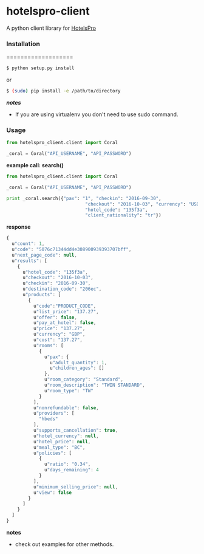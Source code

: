 hotelspro-client
==================

A python client library for <a href="https://api.hotelspro.com">HotelsPro</a>

### Installation
===================

```bash
$ python setup.py install
```

or

```bash
$ (sudo) pip install -e /path/to/directory
```

***notes***
- If you are using virtualenv you don't need to use sudo command.

### Usage
```python
from hotelspro_client.client import Coral

_coral = Coral("API_USERNAME", "API_PASSWORD")

```
**example call: search()**

```python
from hotelspro_client.client import Coral

_coral = Coral("API_USERNAME", "API_PASSWORD")

print _coral.search({"pax": "1", "checkin": "2016-09-30",
                             "checkout": "2016-10-03", "currency": "USD",
                             "hotel_code": "135f3a",
                             "client_nationality": "tr"})
```

**response**
```javascript
{
  u"count": 1,
  u"code": "5076c71344dd4e308900939393707bff",
  u"next_page_code": null,
  u"results": [
    {
      u"hotel_code": "135f3a",
      u"checkout": "2016-10-03",
      u"checkin": "2016-09-30",
      u"destination_code": "206ec",
      u"products": [
        {
          u"code":"PRODUCT_CODE",
          u"list_price": "137.27",
          u"offer": false,
          u"pay_at_hotel": false,
          u"price": "137.27",
          u"currency": "GBP",
          u"cost": "137.27",
          u"rooms": [
            {
              u"pax": {
                u"adult_quantity": 1,
                u"children_ages": []
              },
              u"room_category": "Standard",
              u"room_description": "TWIN STANDARD",
              u"room_type": "TW"
            }
          ],
          u"nonrefundable": false,
          u"providers": [
            "hbeds"
          ],
          u"supports_cancellation": true,
          u"hotel_currency": null,
          u"hotel_price": null,
          u"meal_type": "BC",
          u"policies": [
            {
              u"ratio": "0.34",
              u"days_remaining": 4
            }
          ],
          u"minimum_selling_price": null,
          u"view": false
        }
      ]
    }
  ]
}
```

**notes**
- check out examples for other methods.

